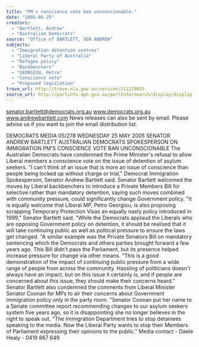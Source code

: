 ```yaml
---
title: "PM's conscience vote ban unconscionable."
date: "2005-05-25"
creators:
  - "Bartlett, Andrew"
  - "Australian Democrats"
source: "Office of BARTLETT, SEN ANDREW"
subjects:
  - "Immigration detention centres"
  - "Liberal Party of Australia"
  - "Refugee policy"
  - "Backbenchers"
  - "GEORGIOU, Petro"
  - "Conscience vote"
  - "Proposed legislation"
trove_url: http://trove.nla.gov.au/version/211279053
source_url: http://parlinfo.aph.gov.au/parlInfo/search/display/display.w3p;query=Id%3A%22media/pressrel/3W4G6%22
---
```


 

 

 senator.bartlett@democrats.org.au     www.democrats.org.au    www.andrewbartlett.com  News releases can also be sent by email. Please advise us if you want to join the email distribution list. 

 DEMOCRATS  MEDIA 05/278 WEDNESDAY 25 MAY 2005   SENATOR ANDREW BARTLETT AUSTRALIAN DEMOCRATS SPOKESPERSON ON IMMIGRATION  PM'S CONSCIENCE VOTE BAN UNCONSCIONABLE The Australian Democrats have condemned the Prime Minister's refusal to allow Liberal members a conscience vote on the issue of detention of asylum seekers.  "I can't think of an issue that is more an issue of conscience than people being locked up without charge or trial," Democrat Immigration Spokesperson, Senator Andrew Bartlett said. Senator Bartlett welcomed the moves by Liberal backbenchers to introduce a Private Members Bill for selective rather than mandatory detention, saying such moves combined with community pressure, could significantly change Government policy. "It is equally welcome that Liberal MP, Petro Georgiou, is also proposing scrapping Temporary Protection Visas an equally nasty policy introduced in 1999," Senator Bartlett said. "While the Democrats applaud the Liberals who are opposing Government policy on detention, it should be realised that it will take continuing public as well as political pressure to ensure the laws get changed. "A similar example was the Private Senators Bill on mandatory sentencing which the Democrats and others parties brought forward a few years ago. This Bill didn't pass the Parliament, but its presence helped increase pressure for change via other means. "This is a good demonstration of the impact of continuing public pressure from a wide range of people from across the community. Hassling of politicians doesn't always have an impact, but on this issue it certainly is, and if people are concerned about this issue, they should make their concerns heard." Senator Bartlett also condemned the comments from Liberal Minister Senator Coonan for MPs to air their concerns about Government immigration policy only in the party room. "Senator Coonan put her name to a Senate committee report recommending changes to our asylum seekers system five years ago, so it is disappointing she no longer believes in the right to speak out. "The Immigration Department tries to stop detainees speaking to the media. Now the Liberal Party wants to stop their Members of Parliament expressing their opinions to the public." Media contact - Daele Healy - 0419 867 649 

